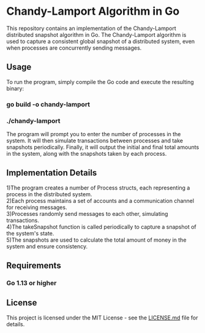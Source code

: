 # Chandy-Lamport Algorithm in Go

This repository contains an implementation of the Chandy-Lamport distributed snapshot algorithm in Go. The Chandy-Lamport algorithm is used to capture a consistent global snapshot of a distributed system, even when processes are concurrently sending messages.

## Usage

To run the program, simply compile the Go code and execute the resulting binary: 

### go build -o chandy-lamport
### ./chandy-lamport

The program will prompt you to enter the number of processes in the system. It will then simulate transactions between processes and take snapshots periodically. Finally, it will output the initial and final total amounts in the system, along with the snapshots taken by each process.

## Implementation Details

1)The program creates a number of Process structs, each representing a process in the distributed system.  <br />
2)Each process maintains a set of accounts and a communication channel for receiving messages. <br />
3)Processes randomly send messages to each other, simulating transactions. <br />
4)The takeSnapshot function is called periodically to capture a snapshot of the system's state. <br />
5)The snapshots are used to calculate the total amount of money in the system and ensure consistency. <br />

## Requirements

### Go 1.13 or higher

## License

This project is licensed under the MIT License - see the [LICENSE.md](LICENSE) file for details.
